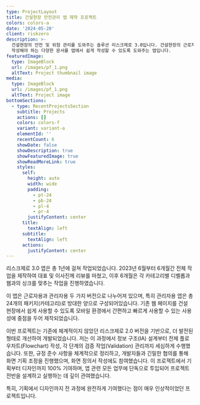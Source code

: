 ```yaml
---
type: ProjectLayout
title: 건설현장 안전관리 앱 제작 프로젝트
colors: colors-a
date: '2024-05-20'
client: riskzero
description: >-
  건설현장의 안전 및 위험 관리를 도와주는 솔루션 리스크제로 3.0입니다. 건설현장의 근로자의 출결 및 현장 위험도를 체크하고 법적으로
  작성해야 하는 다양한 문서를 앱에서 쉽게 작성할 수 있도록 도와주는 앱입니다.
featuredImage:
  type: ImageBlock
  url: /images/pf_1.png
  altText: Project thumbnail image
media:
  type: ImageBlock
  url: /images/pf_1.png
  altText: Project image
bottomSections:
  - type: RecentProjectsSection
    subtitle: Projects
    actions: []
    colors: colors-f
    variant: variant-a
    elementId: ''
    recentCount: 6
    showDate: false
    showDescription: true
    showFeaturedImage: true
    showReadMoreLink: true
    styles:
      self:
        height: auto
        width: wide
        padding:
          - pt-24
          - pb-24
          - pl-4
          - pr-4
        justifyContent: center
      title:
        textAlign: left
      subtitle:
        textAlign: left
      actions:
        justifyContent: center
---
```

리스크제로 3.0 앱은 총 1년에 걸쳐 작업되었습니다. 2023년 6월부터 6개월간 전체 작업을 제작하여 대표 및 이사진께 리뷰를 마쳤고, 이후 6개월은 각 카테고리별 디벨롭과 웹과의 싱크를 맞추는 작업을 진행하였습니다.

이 앱은 근로자용과 관리자용 두 가지 버전으로 나누어져 있으며, 특히 관리자용 앱은 총 24개의 패키지(카테고리)로 방대한 양으로 구성되어있습니다. 기존 웹 페이지를 건설 현장에서 쉽게 사용할 수 있도록 모바일 환경에서 간편하고 빠르게 사용할 수 있는 사용성에 중점을 두어 제작되었습니다.

이번 프로젝트는 기존에 체계적이지 않았던 리스크제로 2.0 버전을 기반으로, 더 발전된 형태로 개선하여 개발되었습니다. 저는 이 과정에서 정보 구조(IA) 설계부터 전체 플로우차트(Flowchart) 작성, 각 단계의 검증 작업(Validation) 관리까지 세심하게 수행했습니다. 또한, 규정 준수 사항을 체계적으로 정리하고, 개발자들과 긴밀한 협의를 통해 화면 기획 조정을 진행했으며, 화면 정의서 작성에도 참여했습니다. 이 프로젝트에서 기획부터 디자인까지 100% 기여하며, 앱 관련 모든 업무에 단독으로 투입되어 프로젝트 전반을 설계하고 실행하는 데 깊이 관여했습니다.

특히, 기획에서 디자인까지 전 과정에 완전하게 기여했다는 점이 매우 인상적이었던 프로젝트입니다.
